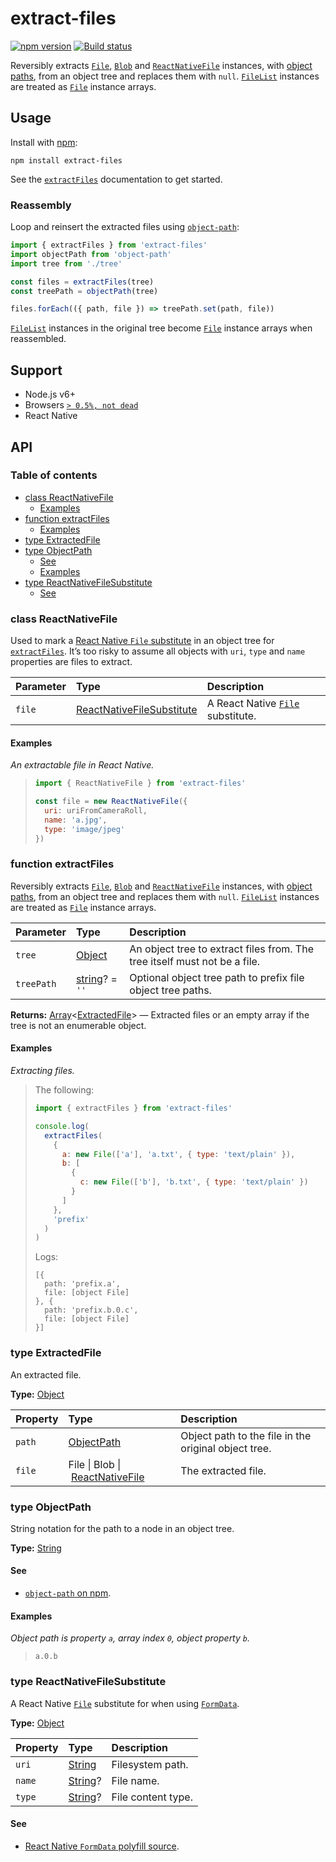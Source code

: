 # extract-files

[![npm version](https://badgen.net/npm/v/extract-files)](https://npm.im/extract-files) [![Build status](https://travis-ci.org/jaydenseric/extract-files.svg?branch=master)](https://travis-ci.org/jaydenseric/extract-files)

Reversibly extracts [`File`](https://developer.mozilla.org/docs/web/api/file), [`Blob`](https://developer.mozilla.org/docs/web/api/blob) and [`ReactNativeFile`](#class-reactnativefile) instances, with [object paths](#type-objectpath), from an object tree and replaces them with `null`. [`FileList`](https://developer.mozilla.org/docs/web/api/filelist) instances are treated as [`File`](https://developer.mozilla.org/docs/web/api/file) instance arrays.

## Usage

Install with [npm](https://npmjs.com):

```shell
npm install extract-files
```

See the [`extractFiles`](#function-extractfiles) documentation to get started.

### Reassembly

Loop and reinsert the extracted files using [`object-path`](https://npm.im/object-path):

```js
import { extractFiles } from 'extract-files'
import objectPath from 'object-path'
import tree from './tree'

const files = extractFiles(tree)
const treePath = objectPath(tree)

files.forEach(({ path, file }) => treePath.set(path, file))
```

[`FileList`](https://developer.mozilla.org/docs/web/api/filelist) instances in the original tree become [`File`](https://developer.mozilla.org/docs/web/api/file) instance arrays when reassembled.

## Support

- Node.js v6+
- Browsers [`> 0.5%, not dead`](https://browserl.ist/?q=%3E+0.5%25%2C+not+dead)
- React Native

## API

### Table of contents

- [class ReactNativeFile](#class-reactnativefile)
  - [Examples](#examples)
- [function extractFiles](#function-extractfiles)
  - [Examples](#examples-1)
- [type ExtractedFile](#type-extractedfile)
- [type ObjectPath](#type-objectpath)
  - [See](#see)
  - [Examples](#examples-2)
- [type ReactNativeFileSubstitute](#type-reactnativefilesubstitute)
  - [See](#see-1)

### class ReactNativeFile

Used to mark a [React Native `File` substitute](#type-reactnativefilesubstitute) in an object tree for [`extractFiles`](#function-extractfiles). It’s too risky to assume all objects with `uri`, `type` and `name` properties are files to extract.

| Parameter | Type                                                         | Description                                                                          |
| :-------- | :----------------------------------------------------------- | :----------------------------------------------------------------------------------- |
| `file`    | [ReactNativeFileSubstitute](#type-reactnativefilesubstitute) | A React Native [`File`](https://developer.mozilla.org/docs/web/api/file) substitute. |

#### Examples

_An extractable file in React Native._

> ```js
> import { ReactNativeFile } from 'extract-files'
>
> const file = new ReactNativeFile({
>   uri: uriFromCameraRoll,
>   name: 'a.jpg',
>   type: 'image/jpeg'
> })
> ```

### function extractFiles

Reversibly extracts [`File`](https://developer.mozilla.org/docs/web/api/file), [`Blob`](https://developer.mozilla.org/docs/web/api/blob) and [`ReactNativeFile`](#class-reactnativefile) instances, with [object paths](#type-objectpath), from an object tree and replaces them with `null`. [`FileList`](https://developer.mozilla.org/docs/web/api/filelist) instances are treated as [`File`](https://developer.mozilla.org/docs/web/api/file) instance arrays.

| Parameter  | Type                                                                                       | Description                                                               |
| :--------- | :----------------------------------------------------------------------------------------- | :------------------------------------------------------------------------ |
| `tree`     | [Object](https://developer.mozilla.org/javascript/reference/global_objects/object)         | An object tree to extract files from. The tree itself must not be a file. |
| `treePath` | [string](https://developer.mozilla.org/javascript/reference/global_objects/string)? = `''` | Optional object tree path to prefix file object tree paths.               |

**Returns:** [Array](https://developer.mozilla.org/javascript/reference/global_objects/array)&lt;[ExtractedFile](#type-extractedfile)> — Extracted files or an empty array if the tree is not an enumerable object.

#### Examples

_Extracting files._

> The following:
>
> ```js
> import { extractFiles } from 'extract-files'
>
> console.log(
>   extractFiles(
>     {
>       a: new File(['a'], 'a.txt', { type: 'text/plain' }),
>       b: [
>         {
>           c: new File(['b'], 'b.txt', { type: 'text/plain' })
>         }
>       ]
>     },
>     'prefix'
>   )
> )
> ```
>
> Logs:
>
>     [{
>       path: 'prefix.a',
>       file: [object File]
>     }, {
>       path: 'prefix.b.0.c',
>       file: [object File]
>     }]

### type ExtractedFile

An extracted file.

**Type:** [Object](https://developer.mozilla.org/javascript/reference/global_objects/object)

| Property | Type                                                      | Description                                          |
| :------- | :-------------------------------------------------------- | :--------------------------------------------------- |
| `path`   | [ObjectPath](#type-objectpath)                            | Object path to the file in the original object tree. |
| `file`   | File \| Blob \| [ReactNativeFile](#class-reactnativefile) | The extracted file.                                  |

### type ObjectPath

String notation for the path to a node in an object tree.

**Type:** [String](https://developer.mozilla.org/javascript/reference/global_objects/string)

#### See

- [`object-path` on npm](https://npm.im/object-path).

#### Examples

_Object path is property `a`, array index `0`, object property `b`._

>     a.0.b

### type ReactNativeFileSubstitute

A React Native [`File`](https://developer.mozilla.org/docs/web/api/file) substitute for when using [`FormData`](https://developer.mozilla.org/docs/web/api/formdata).

**Type:** [Object](https://developer.mozilla.org/javascript/reference/global_objects/object)

| Property | Type                                                                                | Description        |
| :------- | :---------------------------------------------------------------------------------- | :----------------- |
| `uri`    | [String](https://developer.mozilla.org/javascript/reference/global_objects/string)  | Filesystem path.   |
| `name`   | [String](https://developer.mozilla.org/javascript/reference/global_objects/string)? | File name.         |
| `type`   | [String](https://developer.mozilla.org/javascript/reference/global_objects/string)? | File content type. |

#### See

- [React Native `FormData` polyfill source](https://github.com/facebook/react-native/blob/v0.45.1/Libraries/Network/FormData.js#L34).
